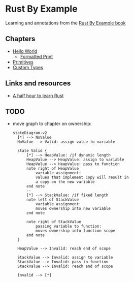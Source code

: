 # Rust By Example

Learning and annotations from the [Rust By Example book](https://doc.rust-lang.org/stable/rust-by-example/)

## Chapters

- [Hello World](./01-hello-world)
  - [Formatted Print](./01-hello-world/02-formatter-print)
- [Primitives](./02-primitives)
- [Custom Types](./03-custom-types)

## Links and resources

- [A half hour to learn Rust](https://fasterthanli.me/articles/a-half-hour-to-learn-rust)

## TODO

- move graph to chapter on ownership:

  ```mermaid
  stateDiagram-v2
    [*] --> NoValue
    NoValue --> Valid: assign value to variable

    state Valid {
        [*] --> HeapValue: /if dynamic length
        HeapValue --> HeapValue: assign to variable
        HeapValue --> HeapValue: pass to function
        note right of HeapValue
            variable assignment:
            values that implement Copy will result in
            a copy on the new variable
        end note
        --
        [*] --> StackValue: /if fixed length
        note left of StackValue
            variable assignment:
            moves ownership into new variable
        end note

        note right of StackValue
            passing variable to function:
            moves ownership info function scope
        end note
    }

    HeapValue --> Invalid: reach end of scope

    StackValue --> Invalid: assign to variable
    StackValue --> Invalid: pass to function
    StackValue --> Invalid: reach end of scope

    Invalid --> [*]
  ```
